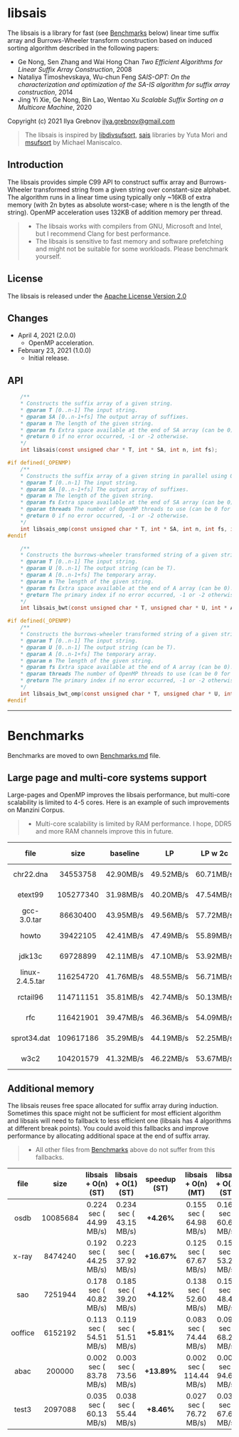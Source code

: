 # libsais

The libsais is a library for fast (see [Benchmarks](#benchmarks) below) linear time suffix array and Burrows-Wheeler transform construction based on induced sorting algorithm described in the following papers: 
* Ge Nong, Sen Zhang and Wai Hong Chan *Two Efficient Algorithms for Linear Suffix Array Construction*, 2008
* Nataliya Timoshevskaya, Wu-chun Feng *SAIS-OPT: On the characterization and optimization of the SA-IS algorithm for suffix array construction*, 2014
* Jing Yi Xie, Ge Nong, Bin Lao, Wentao Xu *Scalable Suffix Sorting on a Multicore Machine*, 2020

Copyright (c) 2021 Ilya Grebnov <ilya.grebnov@gmail.com>

>The libsais is inspired by [libdivsufsort](https://github.com/y-256/libdivsufsort), [sais](https://sites.google.com/site/yuta256/sais) libraries by Yuta Mori and [msufsort](https://github.com/michaelmaniscalco/msufsort) by Michael Maniscalco.

## Introduction
The libsais provides simple C99 API to construct suffix array and Burrows-Wheeler transformed string from a given string over constant-size alphabet. The algorithm runs in a linear time using typically only ~16KB of extra memory (with 2n bytes as absolute worst-case; where n is the length of the string). OpenMP acceleration uses 132KB of addition memory per thread.

> * The libsais works with compilers from GNU, Microsoft and Intel, but I recommend Clang for best performance.
> * The libsais is sensitive to fast memory and software prefetching and might not be suitable for some workloads. Please benchmark yourself.

## License
The libsais is released under the [Apache License Version 2.0](LICENSE "Apache license")

## Changes
* April 4, 2021 (2.0.0)
  * OpenMP acceleration. 
* February 23, 2021 (1.0.0)
  * Initial release.

## API
```c
    /**
    * Constructs the suffix array of a given string.
    * @param T [0..n-1] The input string.
    * @param SA [0..n-1+fs] The output array of suffixes.
    * @param n The length of the given string.
    * @param fs Extra space available at the end of SA array (can be 0).
    * @return 0 if no error occurred, -1 or -2 otherwise.
    */
    int libsais(const unsigned char * T, int * SA, int n, int fs);

#if defined(_OPENMP)
    /**
    * Constructs the suffix array of a given string in parallel using OpenMP.
    * @param T [0..n-1] The input string.
    * @param SA [0..n-1+fs] The output array of suffixes.
    * @param n The length of the given string.
    * @param fs Extra space available at the end of SA array (can be 0).
    * @param threads The number of OpenMP threads to use (can be 0 for OpenMP default).
    * @return 0 if no error occurred, -1 or -2 otherwise.
    */
    int libsais_omp(const unsigned char * T, int * SA, int n, int fs, int threads);
#endif

    /**
    * Constructs the burrows-wheeler transformed string of a given string.
    * @param T [0..n-1] The input string.
    * @param U [0..n-1] The output string (can be T).
    * @param A [0..n-1+fs] The temporary array.
    * @param n The length of the given string.
    * @param fs Extra space available at the end of A array (can be 0).
    * @return The primary index if no error occurred, -1 or -2 otherwise.
    */
    int libsais_bwt(const unsigned char * T, unsigned char * U, int * A, int n, int fs);

#if defined(_OPENMP)
    /**
    * Constructs the burrows-wheeler transformed string of a given string in parallel using OpenMP.
    * @param T [0..n-1] The input string.
    * @param U [0..n-1] The output string (can be T).
    * @param A [0..n-1+fs] The temporary array.
    * @param n The length of the given string.
    * @param fs Extra space available at the end of A array (can be 0).
    * @param threads The number of OpenMP threads to use (can be 0 for OpenMP default).
    * @return The primary index if no error occurred, -1 or -2 otherwise.
    */
    int libsais_bwt_omp(const unsigned char * T, unsigned char * U, int * A, int n, int fs, int threads);
#endif
```

---

# Benchmarks

Benchmarks are moved to own [Benchmarks.md](Benchmarks.md) file.

## Large page and multi-core systems support

Large-pages and OpenMP improves the libsais performance, but multi-core scalability is limited to 4-5 cores. Here is an example of such improvements on Manzini Corpus.

> * Multi-core scalability is limited by RAM performance. I hope, DDR5 and more RAM channels improve this in future.

| file            |      size | baseline| LP      | LP w 2c | LP w 3c | LP w 4c | LP w 5c | LP w 6c | LP w 7c | LP w 8c  |
|:---------------:|:---------:|:-------:|:-------:|:-------:|:-------:|:-------:|:-------:|:-------:|:-------:|:--------:|
| chr22.dna       | 34553758  |42.90MB/s|49.52MB/s|60.71MB/s|69.95MB/s|73.70MB/s|75.44MB/s|75.87MB/s|76.06MB/s|75.37 MB/s|
| etext99         | 105277340 |31.98MB/s|40.20MB/s|47.54MB/s|52.90MB/s|55.72MB/s|56.57MB/s|56.67MB/s|56.63MB/s|56.18 MB/s|
| gcc-3.0.tar     | 86630400  |43.95MB/s|49.56MB/s|57.72MB/s|65.56MB/s|69.17MB/s|70.71MB/s|70.77MB/s|70.99MB/s|70.72 MB/s|
| howto           | 39422105  |42.41MB/s|47.49MB/s|55.89MB/s|62.71MB/s|66.62MB/s|67.55MB/s|68.15MB/s|68.60MB/s|68.21 MB/s|
| jdk13c          | 69728899  |42.11MB/s|47.10MB/s|53.92MB/s|61.51MB/s|65.88MB/s|67.02MB/s|67.65MB/s|67.54MB/s|67.20 MB/s|
| linux-2.4.5.tar | 116254720 |41.76MB/s|48.55MB/s|56.71MB/s|63.68MB/s|67.61MB/s|68.56MB/s|69.21MB/s|69.26MB/s|68.76 MB/s|
| rctail96        | 114711151 |35.81MB/s|42.74MB/s|50.13MB/s|56.83MB/s|59.61MB/s|60.57MB/s|60.79MB/s|60.59MB/s|60.26 MB/s|
| rfc             | 116421901 |39.47MB/s|46.36MB/s|54.09MB/s|61.37MB/s|65.34MB/s|66.09MB/s|66.35MB/s|66.55MB/s|66.11 MB/s|
| sprot34.dat     | 109617186 |35.29MB/s|44.19MB/s|52.25MB/s|58.77MB/s|61.43MB/s|63.07MB/s|62.86MB/s|62.87MB/s|62.59 MB/s|
| w3c2            | 104201579 |41.32MB/s|46.22MB/s|53.67MB/s|60.97MB/s|63.47MB/s|65.35MB/s|65.39MB/s|65.16MB/s|65.05 MB/s|

## Additional memory

The libsais reuses free space allocated for suffix array during induction. Sometimes this space might not be sufficient for most efficient algorithm and libsais will need to fallback to less efficient one (libsais has 4 algorithms at different break points). You could avoid this fallbacks and improve performance by allocating additional space at the end of suffix array.

> * All other files from [Benchmarks](#benchmarks) above do not suffer from this fallbacks.

|  file           |    size     |     libsais + O(n)  (ST)   |     libsais + O(1) (ST)    |speedup (ST)|    libsais + O(n)  (MT)    |     libsais + O(1) (ST)    |speedup (MT)|
|:---------------:|:-----------:|:--------------------------:|:--------------------------:|:----------:|:--------------------------:|:--------------------------:|:----------:|
|            osdb |    10085684 |   0.224 sec (  44.99 MB/s) |   0.234 sec (  43.15 MB/s) |  **+4.26%**|   0.155 sec (  64.98 MB/s) |   0.166 sec (  60.60 MB/s) |  **+7.23%**|
|           x-ray |     8474240 |   0.192 sec (  44.25 MB/s) |   0.223 sec (  37.92 MB/s) | **+16.67%**|   0.125 sec (  67.67 MB/s) |   0.159 sec (  53.26 MB/s) | **+27.07%**|
|             sao |     7251944 |   0.178 sec (  40.82 MB/s) |   0.185 sec (  39.20 MB/s) |  **+4.12%**|   0.138 sec (  52.60 MB/s) |   0.150 sec (  48.44 MB/s) |  **+8.58%**|
|         ooffice |     6152192 |   0.113 sec (  54.51 MB/s) |   0.119 sec (  51.51 MB/s) |  **+5.81%**|   0.083 sec (  74.44 MB/s) |   0.090 sec (  68.27 MB/s) |  **+9.03%**|
|            abac |      200000 |   0.002 sec (  83.78 MB/s) |   0.003 sec (  73.56 MB/s) | **+13.89%**|   0.002 sec ( 114.44 MB/s) |   0.002 sec (  94.68 MB/s) | **+20.87%**|
|           test3 |     2097088 |   0.035 sec (  60.13 MB/s) |   0.038 sec (  55.44 MB/s) |  **+8.46%**|   0.027 sec (  76.72 MB/s) |   0.031 sec (  67.60 MB/s) | **+13.49%**|
